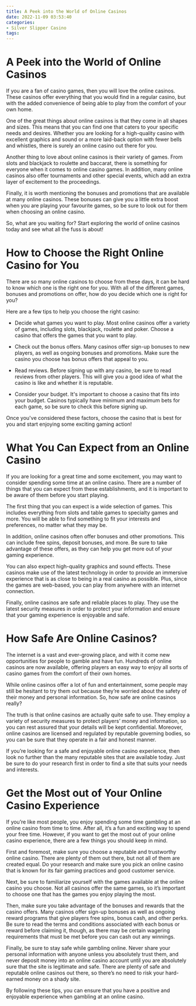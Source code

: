 ```yaml
---
title: A Peek into the World of Online Casinos
date: 2022-11-09 03:53:40
categories:
- Silver Slipper Casino
tags:
---
```



#  A Peek into the World of Online Casinos

If you are a fan of casino games, then you will love the online casinos. These casinos offer everything that you would find in a regular casino, but with the added convenience of being able to play from the comfort of your own home.

One of the great things about online casinos is that they come in all shapes and sizes. This means that you can find one that caters to your specific needs and desires. Whether you are looking for a high-quality casino with excellent graphics and sound or a more laid-back option with fewer bells and whistles, there is surely an online casino out there for you.

Another thing to love about online casinos is their variety of games. From slots and blackjack to roulette and baccarat, there is something for everyone when it comes to online casino games. In addition, many online casinos also offer tournaments and other special events, which add an extra layer of excitement to the proceedings.

Finally, it is worth mentioning the bonuses and promotions that are available at many online casinos. These bonuses can give you a little extra boost when you are playing your favourite games, so be sure to look out for them when choosing an online casino.

So, what are you waiting for? Start exploring the world of online casinos today and see what all the fuss is about!

#  How to Choose the Right Online Casino for You

There are so many online casinos to choose from these days, it can be hard to know which one is the right one for you. With all of the different games, bonuses and promotions on offer, how do you decide which one is right for you?

Here are a few tips to help you choose the right casino:

- Decide what games you want to play. Most online casinos offer a variety of games, including slots, blackjack, roulette and poker. Choose a casino that offers the games that you want to play.

- Check out the bonus offers. Many casinos offer sign-up bonuses to new players, as well as ongoing bonuses and promotions. Make sure the casino you choose has bonus offers that appeal to you.

- Read reviews. Before signing up with any casino, be sure to read reviews from other players. This will give you a good idea of what the casino is like and whether it is reputable.

- Consider your budget. It's important to choose a casino that fits into your budget. Casinos typically have minimum and maximum bets for each game, so be sure to check this before signing up.

Once you've considered these factors, choose the casino that is best for you and start enjoying some exciting gaming action!

#  What You Can Expect from an Online Casino

If you are looking for a great time and some excitement, you may want to consider spending some time at an online casino. There are a number of things that you can expect from these establishments, and it is important to be aware of them before you start playing.

The first thing that you can expect is a wide selection of games. This includes everything from slots and table games to specialty games and more. You will be able to find something to fit your interests and preferences, no matter what they may be.

In addition, online casinos often offer bonuses and other promotions. This can include free spins, deposit bonuses, and more. Be sure to take advantage of these offers, as they can help you get more out of your gaming experience.

You can also expect high-quality graphics and sound effects. These casinos make use of the latest technology in order to provide an immersive experience that is as close to being in a real casino as possible. Plus, since the games are web-based, you can play from anywhere with an internet connection.

Finally, online casinos are safe and reliable places to play. They use the latest security measures in order to protect your information and ensure that your gaming experience is enjoyable and safe.

#  How Safe Are Online Casinos?

The internet is a vast and ever-growing place, and with it come new opportunities for people to gamble and have fun. Hundreds of online casinos are now available, offering players an easy way to enjoy all sorts of casino games from the comfort of their own homes.

While online casinos offer a lot of fun and entertainment, some people may still be hesitant to try them out because they’re worried about the safety of their money and personal information. So, how safe are online casinos really?

The truth is that online casinos are actually quite safe to use. They employ a variety of security measures to protect players’ money and information, so you can rest assured that your details will be kept confidential. Moreover, online casinos are licensed and regulated by reputable governing bodies, so you can be sure that they operate in a fair and honest manner.

If you’re looking for a safe and enjoyable online casino experience, then look no further than the many reputable sites that are available today. Just be sure to do your research first in order to find a site that suits your needs and interests.

#  Get the Most out of Your Online Casino Experience

If you’re like most people, you enjoy spending some time gambling at an online casino from time to time. After all, it’s a fun and exciting way to spend your free time. However, if you want to get the most out of your online casino experience, there are a few things you should keep in mind.

First and foremost, make sure you choose a reputable and trustworthy online casino. There are plenty of them out there, but not all of them are created equal. Do your research and make sure you pick an online casino that is known for its fair gaming practices and good customer service.

Next, be sure to familiarize yourself with the games available at the online casino you choose. Not all casinos offer the same games, so it’s important to choose one that has the games you enjoy playing the most.

Then, make sure you take advantage of the bonuses and rewards that the casino offers. Many casinos offer sign-up bonuses as well as ongoing reward programs that give players free spins, bonus cash, and other perks. Be sure to read the terms and conditions associated with each bonus or reward before claiming it, though, as there may be certain wagering requirements that must be met before you can cash out any winnings.

Finally, be sure to stay safe while gambling online. Never share your personal information with anyone unless you absolutely trust them, and never deposit money into an online casino account until you are absolutely sure that the site is legitimate and safe. There are plenty of safe and reputable online casinos out there, so there’s no need to risk your hard-earned money on a shady site.

By following these tips, you can ensure that you have a positive and enjoyable experience when gambling at an online casino.